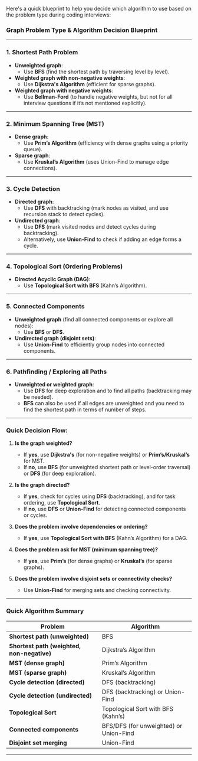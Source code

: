 Here's a quick blueprint to help you decide which algorithm to use based on the problem type during coding interviews:

### **Graph Problem Type & Algorithm Decision Blueprint**

---

### 1. **Shortest Path Problem**
   - **Unweighted graph**:
     - Use **BFS** (find the shortest path by traversing level by level).
   - **Weighted graph with non-negative weights**:
     - Use **Dijkstra's Algorithm** (efficient for sparse graphs).
   - **Weighted graph with negative weights**:
     - Use **Bellman-Ford** (to handle negative weights, but not for all interview questions if it’s not mentioned explicitly).

---

### 2. **Minimum Spanning Tree (MST)**
   - **Dense graph**:
     - Use **Prim’s Algorithm** (efficiency with dense graphs using a priority queue).
   - **Sparse graph**:
     - Use **Kruskal’s Algorithm** (uses Union-Find to manage edge connections).
   
---

### 3. **Cycle Detection**
   - **Directed graph**:
     - Use **DFS** with backtracking (mark nodes as visited, and use recursion stack to detect cycles).
   - **Undirected graph**:
     - Use **DFS** (mark visited nodes and detect cycles during backtracking).
     - Alternatively, use **Union-Find** to check if adding an edge forms a cycle.
   
---

### 4. **Topological Sort (Ordering Problems)**
   - **Directed Acyclic Graph (DAG)**:
     - Use **Topological Sort with BFS** (Kahn’s Algorithm).
   
---

### 5. **Connected Components**
   - **Unweighted graph** (find all connected components or explore all nodes):
     - Use **BFS** or **DFS**.
   - **Undirected graph (disjoint sets)**:
     - Use **Union-Find** to efficiently group nodes into connected components.
   
---

### 6. **Pathfinding / Exploring all Paths**
   - **Unweighted or weighted graph**:
     - Use **DFS** for deep exploration and to find all paths (backtracking may be needed).
     - **BFS** can also be used if all edges are unweighted and you need to find the shortest path in terms of number of steps.

---

### **Quick Decision Flow:**

1. **Is the graph weighted?**
   - If **yes**, use **Dijkstra's** (for non-negative weights) or **Prim’s/Kruskal’s** for MST.
   - If **no**, use **BFS** (for unweighted shortest path or level-order traversal) or **DFS** (for deep exploration).

2. **Is the graph directed?**
   - If **yes**, check for cycles using **DFS** (backtracking), and for task ordering, use **Topological Sort**.
   - If **no**, use **DFS** or **Union-Find** for detecting connected components or cycles.

3. **Does the problem involve dependencies or ordering?**
   - If **yes**, use **Topological Sort with BFS** (Kahn’s Algorithm) for a DAG.

4. **Does the problem ask for MST (minimum spanning tree)?**
   - If **yes**, use **Prim’s** (for dense graphs) or **Kruskal’s** (for sparse graphs).

5. **Does the problem involve disjoint sets or connectivity checks?**
   - Use **Union-Find** for merging sets and checking connectivity.

---

### **Quick Algorithm Summary**

| **Problem**                | **Algorithm**                           |
|----------------------------|-----------------------------------------|
| **Shortest path (unweighted)**  | BFS                                     |
| **Shortest path (weighted, non-negative)** | Dijkstra’s Algorithm                   |
| **MST (dense graph)**          | Prim’s Algorithm                        |
| **MST (sparse graph)**         | Kruskal’s Algorithm                     |
| **Cycle detection (directed)** | DFS (backtracking)                      |
| **Cycle detection (undirected)** | DFS (backtracking) or Union-Find       |
| **Topological Sort**          | Topological Sort with BFS (Kahn’s)      |
| **Connected components**      | BFS/DFS (for unweighted) or Union-Find  |
| **Disjoint set merging**     | Union-Find                              |

---


